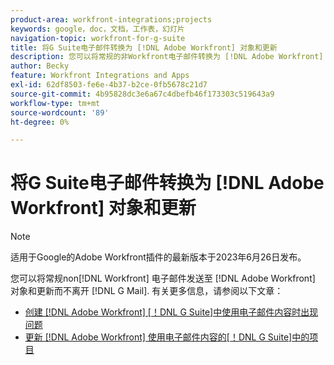 ```yaml
---
product-area: workfront-integrations;projects
keywords: google，doc，文档，工作表，幻灯片
navigation-topic: workfront-for-g-suite
title: 将G Suite电子邮件转换为 [!DNL Adobe Workfront] 对象和更新
description: 您可以将常规的非Workfront电子邮件转换为 [!DNL Adobe Workfront] 对象和更新，而不离开G Mail。
author: Becky
feature: Workfront Integrations and Apps
exl-id: 62df8503-fe6e-4b37-b2ce-0fb5678c21d7
source-git-commit: 4b95828dc3e6a67c4dbefb46f173303c519643a9
workflow-type: tm+mt
source-wordcount: '89'
ht-degree: 0%

---
```


# 将G Suite电子邮件转换为 [!DNL Adobe Workfront] 对象和更新

>[!NOTE]
>
>适用于Google的Adobe Workfront插件的最新版本于2023年6月26日发布。

您可以将常规non[!DNL Workfront] 电子邮件发送至 [!DNL Adobe Workfront] 对象和更新而不离开 [!DNL G Mail]. 有关更多信息，请参阅以下文章：

* [创建 [!DNL Adobe Workfront] [！DNL G Suite]中使用电子邮件内容时出现问题](../../workfront-integrations-and-apps/workfront-for-g-suite/create-wf-issue-in-g-suite-using-email-content.md)
* [更新 [!DNL Adobe Workfront] 使用电子邮件内容的[！DNL G Suite]中的项目](../../workfront-integrations-and-apps/workfront-for-g-suite/update-wf-item-using-email-content.md)
